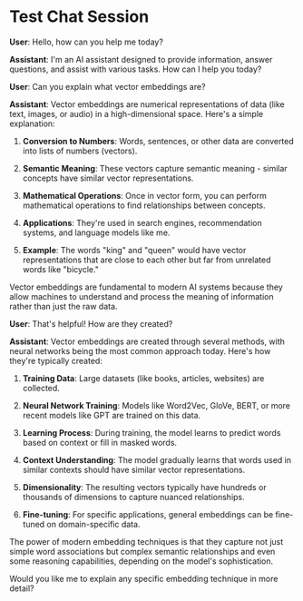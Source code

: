 # Test Chat Session

**User**: Hello, how can you help me today?

**Assistant**: I'm an AI assistant designed to provide information, answer questions, and assist with various tasks. How can I help you today?

**User**: Can you explain what vector embeddings are?

**Assistant**: Vector embeddings are numerical representations of data (like text, images, or audio) in a high-dimensional space. Here's a simple explanation:

1. **Conversion to Numbers**: Words, sentences, or other data are converted into lists of numbers (vectors).

2. **Semantic Meaning**: These vectors capture semantic meaning - similar concepts have similar vector representations.

3. **Mathematical Operations**: Once in vector form, you can perform mathematical operations to find relationships between concepts.

4. **Applications**: They're used in search engines, recommendation systems, and language models like me.

5. **Example**: The words "king" and "queen" would have vector representations that are close to each other but far from unrelated words like "bicycle."

Vector embeddings are fundamental to modern AI systems because they allow machines to understand and process the meaning of information rather than just the raw data.

**User**: That's helpful! How are they created?

**Assistant**: Vector embeddings are created through several methods, with neural networks being the most common approach today. Here's how they're typically created:

1. **Training Data**: Large datasets (like books, articles, websites) are collected.

2. **Neural Network Training**: Models like Word2Vec, GloVe, BERT, or more recent models like GPT are trained on this data.

3. **Learning Process**: During training, the model learns to predict words based on context or fill in masked words.

4. **Context Understanding**: The model gradually learns that words used in similar contexts should have similar vector representations.

5. **Dimensionality**: The resulting vectors typically have hundreds or thousands of dimensions to capture nuanced relationships.

6. **Fine-tuning**: For specific applications, general embeddings can be fine-tuned on domain-specific data.

The power of modern embedding techniques is that they capture not just simple word associations but complex semantic relationships and even some reasoning capabilities, depending on the model's sophistication.

Would you like me to explain any specific embedding technique in more detail?
